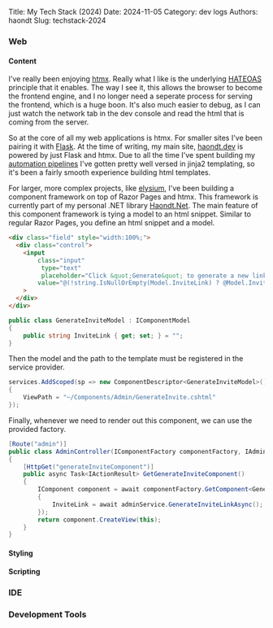 Title: My Tech Stack (2024)
Date: 2024-11-05
Category: dev logs
Authors: haondt
Slug: techstack-2024

### Web

#### Content

I've really been enjoying [htmx](https://htmx.org/). Really what I like is the underlying [HATEOAS](https://htmx.org/essays/hateoas/) principle that it enables. The way I see it, this allows the browser to become the frontend engine, and I no longer need a seperate process for serving the frontend, which is a huge boon. It's also much easier to debug, as I can just watch the network tab in the dev console and read the html that is coming from the server.

So at the core of all my web applications is htmx. For smaller sites I've been pairing it with [Flask](https://flask.palletsprojects.com/). At the time of writing, my main site, [haondt.dev](https://haondt.dev) is powered by just Flask and htmx. Due to all the time I've spent building my [automation pipelines](https://gitlab.com/haondt/pipelines) I've gotten pretty well versed in jinja2 templating, so it's been a fairly smooth experience building html templates.

For larger, more complex projects, like [elysium](https://gitlab.com/haondt/elysium), I've been building a component framework on top of Razor Pages and htmx. This framework is currently part of my personal .NET library [Haondt.Net](https://gitlab.com/haondt/haondt.net). The main feature of this component framework is tying a model to an html snippet. Similar to regular Razor Pages, you define an html snippet and a model.

```html
<div class="field" style="width:100%;">
  <div class="control">
    <input 
        class="input"
         type="text"
         placeholder="Click &quot;Generate&quot; to generate a new link"
        value="@(!string.IsNullOrEmpty(Model.InviteLink) ? @Model.InviteLink : "")"
    >
  </div>
</div>
```

```cs
public class GenerateInviteModel : IComponentModel
{
    public string InviteLink { get; set; } = "";
}
```

Then the model and the path to the template must be registered in the service provider.

```cs
services.AddScoped(sp => new ComponentDescriptor<GenerateInviteModel>()
{
    ViewPath = "~/Components/Admin/GenerateInvite.cshtml"
});
```

Finally, whenever we need to render out this component, we can use the provided factory.

```cs
[Route("admin")]
public class AdminController(IComponentFactory componentFactory, IAdminService adminService)
{
    [HttpGet("generateInviteComponent")]
    public async Task<IActionResult> GetGenerateInviteComponent()
    {
        IComponent component = await componentFactory.GetComponent<GenerateInviteModel>(new GenerateInviteModel
        {
            InviteLink = await adminService.GenerateInviteLinkAsync();
        });
        return component.CreateView(this);
    }
}
```



#### Styling

#### Scripting

### IDE

### Development Tools
